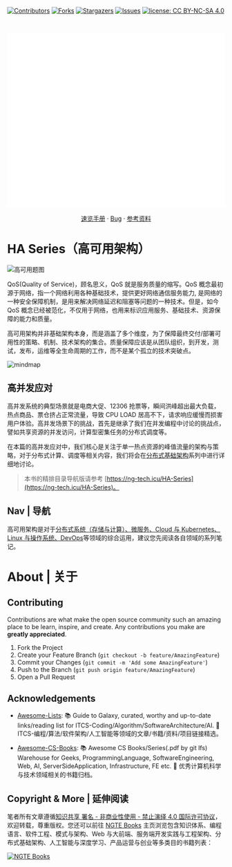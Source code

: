 [![Contributors][contributors-shield]][contributors-url]
[![Forks][forks-shield]][forks-url]
[![Stargazers][stars-shield]][stars-url]
[![Issues][issues-shield]][issues-url]
[![license: CC BY-NC-SA 4.0](https://img.shields.io/badge/license-CC%20BY--NC--SA%204.0-lightgrey.svg)][license-url]

<!-- PROJECT LOGO -->
<br />
<p align="center">
  <a href="https://github.com/wx-chevalier/HA-Series">
    <img src="header.svg" alt="Logo" style="width: 100vw;height: 400px" />
  </a>

  <p align="center">
    <a href="https://github.com/wx-chevalier/HA-Series">速览手册</a>
    ·
    <a href="https://github.com/wx-chevalier/HA-Series/issues">Bug</a>
    ·
    <a href="https://github.com/wx-chevalier/HA-Series/issues">参考资料</a>
  </p>
</p>

# HA Series（高可用架构）

![高可用题图](https://s2.ax1x.com/2019/11/18/M60zp4.png)

QoS(Quality of Service)，顾名思义，QoS 就是服务质量的缩写。QoS 概念最初源于网络，指一个网络利用各种基础技术，提供更好网络通信服务能力, 是网络的一种安全保障机制，是用来解决网络延迟和阻塞等问题的一种技术。但是，如今 QoS 概念已经被范化，不仅用于网络，也用来标识应用服务、基础技术、资源保障的能力和质量。

高可用架构并非基础架构本身，而是涵盖了多个维度，为了保障最终交付/部署可用性的策略、机制、技术架构的集合。质量保障应该是从团队组织，到开发，测试，发布，运维等全生命周期的工作，而不是某个孤立的技术突破点。

![mindmap](https://i.postimg.cc/zDK3YzGQ/image.png)

## 高并发应对

高并发系统的典型场景就是电商大促、12306 抢票等，瞬间洪峰超出最大负载，热点商品、票仓挤占正常流量，导致 CPU LOAD 居高不下，请求响应缓慢而损害用户体验。高并发场景下的挑战，首先是继承了我们在并发编程中讨论的挑战点，譬如共享资源的并发访问，计算型密集任务的分布式调度等。

在本篇的高并发应对中，我们核心是关注于单一热点资源的峰值流量的架构与策略，对于分布式计算、调度等相关内容，我们将会在[分布式基础架构](https://ng-tech.icu/DistributedSystem-Series/#/)系列中进行详细地讨论。

> 本书的精排目录导航版请参考 [https://ng-tech.icu/HA-Series](https://ng-tech.icu/HA-Series)。

## Nav | 导航

高可用架构是对于[分布式系统（存储与计算）、微服务、Cloud 与 Kubernetes、Linux 与操作系统、DevOps](https://ng-tech.icu/books/)等领域的综合运用，建议您先阅读各自领域的系列笔记。

# About | 关于

<!-- CONTRIBUTING -->

## Contributing

Contributions are what make the open source community such an amazing place to be learn, inspire, and create. Any contributions you make are **greatly appreciated**.

1. Fork the Project
2. Create your Feature Branch (`git checkout -b feature/AmazingFeature`)
3. Commit your Changes (`git commit -m 'Add some AmazingFeature'`)
4. Push to the Branch (`git push origin feature/AmazingFeature`)
5. Open a Pull Request

<!-- ACKNOWLEDGEMENTS -->

## Acknowledgements

- [Awesome-Lists](https://github.com/wx-chevalier/Awesome-Lists): 📚 Guide to Galaxy, curated, worthy and up-to-date links/reading list for ITCS-Coding/Algorithm/SoftwareArchitecture/AI. 💫 ITCS-编程/算法/软件架构/人工智能等领域的文章/书籍/资料/项目链接精选。

- [Awesome-CS-Books](https://github.com/wx-chevalier/Awesome-CS-Books): :books: Awesome CS Books/Series(.pdf by git lfs) Warehouse for Geeks, ProgrammingLanguage, SoftwareEngineering, Web, AI, ServerSideApplication, Infrastructure, FE etc. :dizzy: 优秀计算机科学与技术领域相关的书籍归档。

## Copyright & More | 延伸阅读

笔者所有文章遵循[知识共享 署名 - 非商业性使用 - 禁止演绎 4.0 国际许可协议](https://creativecommons.org/licenses/by-nc-nd/4.0/deed.zh)，欢迎转载，尊重版权。您还可以前往 [NGTE Books](https://ng-tech.icu/books/) 主页浏览包含知识体系、编程语言、软件工程、模式与架构、Web 与大前端、服务端开发实践与工程架构、分布式基础架构、人工智能与深度学习、产品运营与创业等多类目的书籍列表：

[![NGTE Books](https://s2.ax1x.com/2020/01/18/19uXtI.png)](https://ng-tech.icu/books/)

<!-- MARKDOWN LINKS & IMAGES -->
<!-- https://www.markdownguide.org/basic-syntax/#reference-style-links -->

[contributors-shield]: https://img.shields.io/github/contributors/wx-chevalier/HA-Series.svg?style=flat-square
[contributors-url]: https://github.com/wx-chevalier/HA-Series/graphs/contributors
[forks-shield]: https://img.shields.io/github/forks/wx-chevalier/HA-Series.svg?style=flat-square
[forks-url]: https://github.com/wx-chevalier/HA-Series/network/members
[stars-shield]: https://img.shields.io/github/stars/wx-chevalier/HA-Series.svg?style=flat-square
[stars-url]: https://github.com/wx-chevalier/HA-Series/stargazers
[issues-shield]: https://img.shields.io/github/issues/wx-chevalier/HA-Series.svg?style=flat-square
[issues-url]: https://github.com/wx-chevalier/HA-Series/issues
[license-shield]: https://img.shields.io/github/license/wx-chevalier/HA-Series.svg?style=flat-square
[license-url]: https://github.com/wx-chevalier/HA-Series/blob/master/LICENSE.txt
